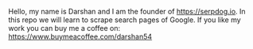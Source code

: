 Hello, my name is Darshan and I am the founder of https://serpdog.io.
In this repo we will learn to scrape search pages of Google.
If you like my work you can buy me a coffee on: https://www.buymeacoffee.com/darshan54
